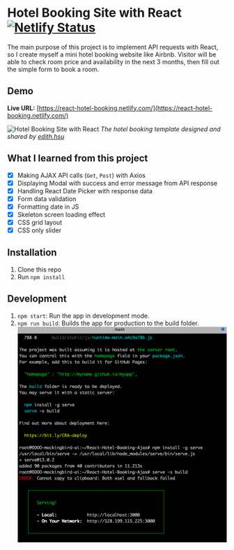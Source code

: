 # Hotel Booking Site with React [![Netlify Status](https://api.netlify.com/api/v1/badges/6fe3f8a5-0ac7-4cf8-9529-594bf7dedb89/deploy-status)](https://app.netlify.com/sites/react-hotel-booking/deploys)

The main purpose of this project is to implement API requests with React, so I create myself a mini hotel booking website like Airbnb. Visitor will be able to check room price and availability in the next 3 months, then fill out the simple form to book a room.

## Demo

**Live URL:** [https://react-hotel-booking.netlify.com/](https://react-hotel-booking.netlify.com/)

![Hotel Booking Site with React](https://res.cloudinary.com/pamcy/image/upload/v1570325673/coding/react-hotel-booking.png)
_The hotel booking template designed and shared by [edith.hsu](https://z7x2c0v0b8.github.io/the_f2e_2nd/hotel_reservation.html)_

## What I learned from this project

- [x] Making AJAX API calls (`Get`, `Post`) with Axios
- [x] Displaying Modal with success and error message from API response
- [x] Handling React Date Picker with response data
- [x] Form data validation
- [x] Formatting date in JS
- [x] Skeleton screen loading effect
- [x] CSS grid layout
- [x] CSS only slider

## Installation

1. Clone this repo
2. Run `npm install`

## Development

1. `npm start`: Run the app in development mode.
2. `npm run build`: Builds the app for production to the build folder.
![](deployment_command.png)
